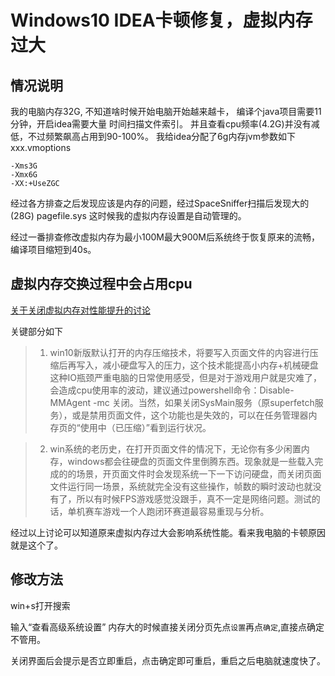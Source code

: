 # Windows10 IDEA卡顿修复，虚拟内存过大

## 情况说明

我的电脑内存32G, 不知道啥时候开始电脑开始越来越卡，
编译个java项目需要11分钟，开启idea需要大量 时间扫描文件索引。
并且查看cpu频率(4.2G)并没有减低，不过频繁飙高占用到90-100%。
我给idea分配了6g内存jvm参数如下
xxx.vmoptions

```
-Xms3G
-Xmx6G
-XX:+UseZGC
```

经过各方排查之后发现应该是内存的问题，经过SpaceSniffer扫描后发现大的(28G)
pagefile.sys
这时候我的虚拟内存设置是自动管理的。

经过一番排查修改虚拟内存为最小100M最大900M后系统终于恢复原来的流畅，编译项目缩短到40s。

## 虚拟内存交换过程中会占用cpu

[关于关闭虚拟内存对性能提升的讨论](https://bbs.kafan.cn/thread-2167896-1-1.html)

关键部分如下


> 1. win10新版默认打开的内存压缩技术，将要写入页面文件的内容进行压缩后再写入，减小硬盘写入的压力，这个技术能提高小内存+机械硬盘这种IO瓶颈严重电脑的日常使用感受，但是对于游戏用户就是灾难了，会造成cpu使用率的波动，建议通过powershell命令：Disable-MMAgent -mc 关闭。当然，如果关闭SysMain服务（原superfetch服务），或是禁用页面文件，这个功能也是失效的，可以在任务管理器内存页的“使用中（已压缩）”看到运行状况。


> 2. win系统的老历史，在打开页面文件的情况下，无论你有多少闲置内存，windows都会往硬盘的页面文件里倒腾东西。现象就是一些载入完成的的场景，开页面文件时会发现系统一下一下访问硬盘，而关闭页面文件运行同一场景，系统就完全没有这些操作，帧数的瞬时波动也就没有了，所以有时候FPS游戏感觉没跟手，真不一定是网络问题。测试的话，单机赛车游戏一个人跑闭环赛道最容易重现与分析。


经过以上讨论可以知道原来虚拟内存过大会影响系统性能。看来我电脑的卡顿原因就是这个了。

## 修改方法
win+s打开搜索

输入“查看高级系统设置”
内存大的时候直接关闭分页先点`设置`再点`确定`,直接点确定不管用。

关闭界面后会提示是否立即重启，点击确定即可重启，重启之后电脑就速度快了。